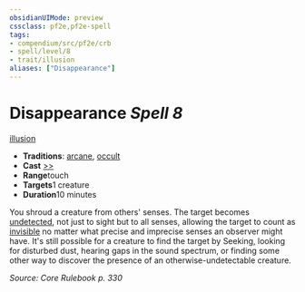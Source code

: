 ```yaml
---
obsidianUIMode: preview
cssclass: pf2e,pf2e-spell
tags:
- compendium/src/pf2e/crb
- spell/level/8
- trait/illusion
aliases: ["Disappearance"]
---
```

# Disappearance *Spell 8*   
[illusion](../../Rules/traits/illusion.md)  

- **Traditions**: [arcane](../../Rules/traits/arcane.md), [occult](../../Rules/traits/occult.md)
- **Cast** [>>](../../Rules/core-rulebook/chapter-9-playing-the-game.md#Actions "Two-Action") 
- **Range**touch
- **Targets**1 creature
- **Duration**10 minutes

You shroud a creature from others' senses. The target becomes [undetected](../../Rules/conditions.md#Undetected), not just to sight but to all senses, allowing the target to count as [invisible](../../Rules/conditions.md#Invisible) no matter what precise and imprecise senses an observer might have. It's still possible for a creature to find the target by Seeking, looking for disturbed dust, hearing gaps in the sound spectrum, or finding some other way to discover the presence of an otherwise-undetectable creature.

*Source: Core Rulebook p. 330*